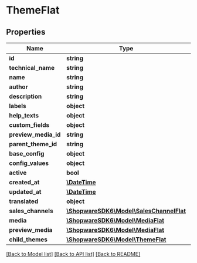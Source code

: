 # ThemeFlat

## Properties
Name | Type | Description | Notes
------------ | ------------- | ------------- | -------------
**id** | **string** |  | [optional] 
**technical_name** | **string** |  | [optional] 
**name** | **string** |  | 
**author** | **string** |  | 
**description** | **string** |  | [optional] 
**labels** | **object** |  | [optional] 
**help_texts** | **object** |  | [optional] 
**custom_fields** | **object** |  | [optional] 
**preview_media_id** | **string** |  | [optional] 
**parent_theme_id** | **string** |  | [optional] 
**base_config** | **object** |  | [optional] 
**config_values** | **object** |  | [optional] 
**active** | **bool** |  | 
**created_at** | [**\DateTime**](\DateTime.md) |  | 
**updated_at** | [**\DateTime**](\DateTime.md) |  | 
**translated** | **object** |  | [optional] 
**sales_channels** | [**\ShopwareSDK6\Model\SalesChannelFlat**](SalesChannelFlat.md) |  | [optional] 
**media** | [**\ShopwareSDK6\Model\MediaFlat**](MediaFlat.md) |  | [optional] 
**preview_media** | [**\ShopwareSDK6\Model\MediaFlat**](MediaFlat.md) |  | [optional] 
**child_themes** | [**\ShopwareSDK6\Model\ThemeFlat**](ThemeFlat.md) |  | [optional] 

[[Back to Model list]](../../README.md#documentation-for-models) [[Back to API list]](../../README.md#documentation-for-api-endpoints) [[Back to README]](../../README.md)

